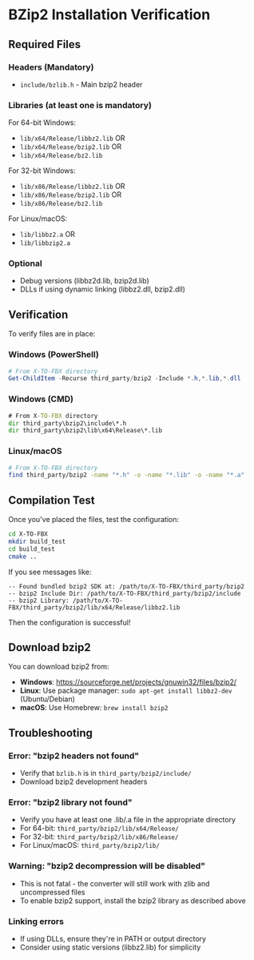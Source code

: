 # BZip2 Installation Verification

## Required Files

### Headers (Mandatory)
- `include/bzlib.h` - Main bzip2 header

### Libraries (at least one is mandatory)
For 64-bit Windows:
- `lib/x64/Release/libbz2.lib` OR
- `lib/x64/Release/bzip2.lib` OR
- `lib/x64/Release/bz2.lib`

For 32-bit Windows:
- `lib/x86/Release/libbz2.lib` OR
- `lib/x86/Release/bzip2.lib` OR
- `lib/x86/Release/bz2.lib`

For Linux/macOS:
- `lib/libbz2.a` OR
- `lib/libbzip2.a`

### Optional
- Debug versions (libbz2d.lib, bzip2d.lib)
- DLLs if using dynamic linking (libbz2.dll, bzip2.dll)

## Verification

To verify files are in place:

### Windows (PowerShell)
```powershell
# From X-TO-FBX directory
Get-ChildItem -Recurse third_party/bzip2 -Include *.h,*.lib,*.dll
```

### Windows (CMD)
```cmd
# From X-TO-FBX directory
dir third_party\bzip2\include\*.h
dir third_party\bzip2\lib\x64\Release\*.lib
```

### Linux/macOS
```bash
# From X-TO-FBX directory
find third_party/bzip2 -name "*.h" -o -name "*.lib" -o -name "*.a"
```

## Compilation Test

Once you've placed the files, test the configuration:

```bash
cd X-TO-FBX
mkdir build_test
cd build_test
cmake ..
```

If you see messages like:
```
-- Found bundled bzip2 SDK at: /path/to/X-TO-FBX/third_party/bzip2
-- bzip2 Include Dir: /path/to/X-TO-FBX/third_party/bzip2/include
-- bzip2 Library: /path/to/X-TO-FBX/third_party/bzip2/lib/x64/Release/libbz2.lib
```

Then the configuration is successful!

## Download bzip2

You can download bzip2 from:
- **Windows**: https://sourceforge.net/projects/gnuwin32/files/bzip2/
- **Linux**: Use package manager: `sudo apt-get install libbz2-dev` (Ubuntu/Debian)
- **macOS**: Use Homebrew: `brew install bzip2`

## Troubleshooting

### Error: "bzip2 headers not found"
- Verify that `bzlib.h` is in `third_party/bzip2/include/`
- Download bzip2 development headers

### Error: "bzip2 library not found"
- Verify you have at least one .lib/.a file in the appropriate directory
- For 64-bit: `third_party/bzip2/lib/x64/Release/`
- For 32-bit: `third_party/bzip2/lib/x86/Release/`
- For Linux/macOS: `third_party/bzip2/lib/`

### Warning: "bzip2 decompression will be disabled"
- This is not fatal - the converter will still work with zlib and uncompressed files
- To enable bzip2 support, install the bzip2 library as described above

### Linking errors
- If using DLLs, ensure they're in PATH or output directory
- Consider using static versions (libbz2.lib) for simplicity
